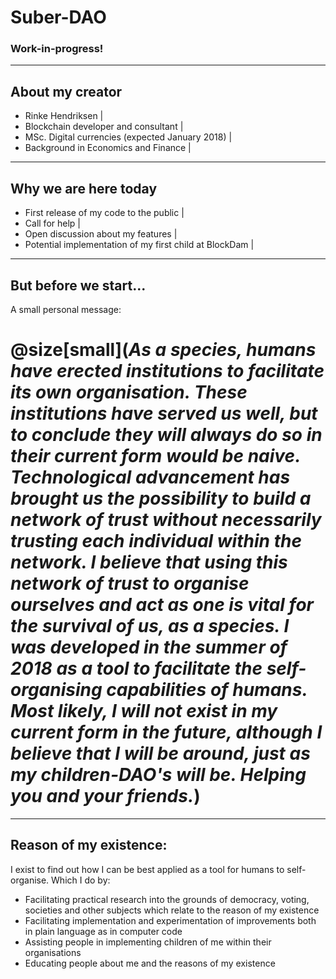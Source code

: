 # Suber-DAO

### Work-in-progress!

---

## About my creator

- Rinke Hendriksen |
- Blockchain developer and consultant |
- MSc. Digital currencies (expected January 2018) |
- Background in Economics and Finance |

---

## Why we are here today

- First release of my code to the public |
- Call for help |
- Open discussion about my features |
- Potential implementation of my first child at BlockDam |

---

## But before we start...
A small personal message:

# @size[small](*As a species, humans have erected institutions to facilitate its own organisation. These institutions have served us well, but to conclude they will always do so in their current form would be naive. Technological advancement has brought us the possibility to build a network of trust without necessarily trusting each individual within the network. I believe that using this network of trust to organise ourselves and act as one is vital for the survival of us, as a species. I was developed in the summer of 2018 as a tool to facilitate the self-organising capabilities of humans. Most likely, I will not exist in my current form in the future, although I believe that I will be around, just as my children-DAO's will be. Helping you and your friends.*)
---

## Reason of my existence:

I exist to find out how I can be best applied as a tool for humans to self-organise. Which I do by:
* Facilitating practical research into the grounds of democracy, voting, societies and other subjects which relate to the reason of my existence
* Facilitating implementation and experimentation of improvements both in plain language as in computer code
* Assisting people in implementing children of me within their organisations
* Educating people about me and the reasons of my existence
